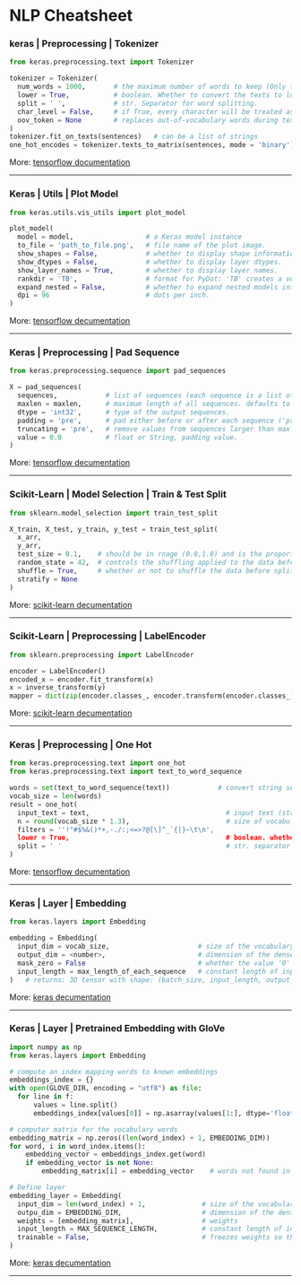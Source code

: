 # NLP Cheatsheet

### keras | Preprocessing | Tokenizer
```python
from keras.preprocessing.text import Tokenizer

tokenizer = Tokenizer(
  num_words = 1000,       # the maximum number of words to keep (Only the most common num_words-1 words will be kept)
  lower = True,           # boolean. Whether to convert the texts to lowercase.
  split = ' ',            # str. Separator for word splitting.
  char_level = False,     # if True, every character will be treated as a token.
  oov_token = None        # replaces out-of-vocabulary words during text_to_sequence calls with oov_token
)
tokenizer.fit_on_texts(sentences)   # can be a list of strings
one_hot_encodes = tokenizer.texts_to_matrix(sentences, mode = 'binary') # Modes: 'binary', 'count', 'freq', 'tfidf'
```
More: [tensorflow documentation](https://www.tensorflow.org/api_docs/python/tf/keras/preprocessing/text/Tokenizer)
<hr/>

### Keras | Utils | Plot Model
```python
from keras.utils.vis_utils import plot_model

plot_model(
  model = model,                  # a Keras model instance
  to_file = 'path_to_file.png',   # file name of the plot image.
  show_shapes = False,            # whether to display shape information.
  show_dtypes = False,            # whether to display layer dtypes.
  show_layer_names = True,        # whether to display layer names.
  rankdir = 'TB',                 # format for PyDot: 'TB' creates a vertical plot; 'LR' creates a horizontal plot.
  expand_nested = False,          # whether to expand nested models into clusters.
  dpi = 96                        # dots per inch.
)
```
More: [tensorflow decumentation](https://www.tensorflow.org/api_docs/python/tf/keras/utils/plot_model)
<hr/>

### Keras | Preprocessing | Pad Sequence
```python
from keras.preprocessing.sequence import pad_sequences

X = pad_sequences(
  sequences,            # list of sequences (each sequence is a list of integers).
  maxlen = maxlen,      # maximum length of all sequences. defaults to the length of the longest individual sequence.
  dtype = 'int32',      # type of the output sequences.
  padding = 'pre',      # pad either before or after each sequence ('pre' or 'post')
  truncating = 'pre',   # remove values from sequences larger than maxlen ('pre' or 'post')
  value = 0.0           # float or String, padding value.
)
```
More: [tensorflow decumentation](https://www.tensorflow.org/api_docs/python/tf/keras/preprocessing/sequence/pad_sequences)
<hr/>

### Scikit-Learn | Model Selection | Train & Test Split
```python
from sklearn.model_selection import train_test_split

X_train, X_test, y_train, y_test = train_test_split(
  x_arr,
  y_arr,
  test_size = 0.1,    # should be in rnage (0.0,1.0) and is the proportion of the dataset to include in the test split.
  random_state = 42,  # controls the shuffling applied to the data before applying the split
  shuffle = True,     # whether or not to shuffle the data before splitting (if shuffle=False then stratify must be None)
  stratify = None
)
```
More: [scikit-learn decumentation](https://scikit-learn.org/stable/modules/generated/sklearn.model_selection.train_test_split.html)
<hr/>

### Scikit-Learn | Preprocessing | LabelEncoder
```python
from sklearn.preprocessing import LabelEncoder

encoder = LabelEncoder()
encoded_x = encoder.fit_transform(x)                                        # Fit label encoder and return encoded labels.
x = inverse_transform(y)                                                    # transform labels back to original encoding.
mapper = dict(zip(encoder.classes_, encoder.transform(encoder.classes_)))   # word to encode index mapper
```
More: [scikit-learn decumentation](https://scikit-learn.org/stable/modules/generated/sklearn.preprocessing.LabelEncoder.html)
<hr/>

### Keras | Preprocessing | One Hot
```python
from keras.preprocessing.text import one_hot
from keras.preprocessing.text import text_to_word_sequence

words = set(text_to_word_sequence(text))            # convert string sequence to its words
vocab_size = len(words)
result = one_hot(
  input_text = text,                                  # input text (string)
  n = round(vocab_size * 1.3),                        # size of vocabulary
  filters = ''!"#$%&()*+,-./:;<=>?@[\]^_`{|}~\t\n',
  lower = True,                                       # boolean. whether to set the text to lowercase.
  split = ' '                                         # str. separator for word splitting.
)
```
More: [tensorflow decumentation](https://www.tensorflow.org/api_docs/python/tf/keras/preprocessing/text/one_hot)
<hr/>

### Keras | Layer | Embedding
```python
from keras.layers import Embedding

embedding = Embedding(
  input_dim = vocab_size,                      # size of the vocabulary
  output_dim = <number>,                       # dimension of the dense embedding
  mask_zero = False                            # whether the value '0' is a special "padding" value that should be masked out
  input_length = max_length_of_each_sequence   # constant length of input sequences (required if Flatten and Dense are used!)
)   # returns: 3D tensor with shape: (batch_size, input_length, output_dim)
```
More: [keras decumentation](https://keras.io/api/layers/core_layers/embedding/)
<hr/>

### Keras | Layer | Pretrained Embedding with GloVe
```python
import numpy as np
from keras.layers import Embedding

# compute an index mapping words to known embeddings
embeddings_index = {}
with open(GLOVE_DIR, encoding = "utf8") as file:
  for line in f:
      values = line.split()
      embeddings_index[values[0]] = np.asarray(values[1:], dtype='float32')

# computer matrix for the vocabulary words
embedding_matrix = np.zeros((len(word_index) + 1, EMBEDDING_DIM))
for word, i in word_index.items():
    embedding_vector = embeddings_index.get(word)
    if embedding_vector is not None:
        embedding_matrix[i] = embedding_vector    # words not found in embedding index will be all-zeros.

# Define layer
embedding_layer = Embedding(
  input_dim = len(word_index) + 1,              # size of the vocabulary
  outpu_dim = EMBEDDING_DIM,                    # dimension of the dense embedding
  weights = [embedding_matrix],                 # weights
  input_length = MAX_SEQUENCE_LENGTH,           # constant length of input sequences
  trainable = False,                            # freezes weights so they don't change in the training process
)
```
More: [keras decumentation](https://blog.keras.io/using-pre-trained-word-embeddings-in-a-keras-model.html)
<hr/>
